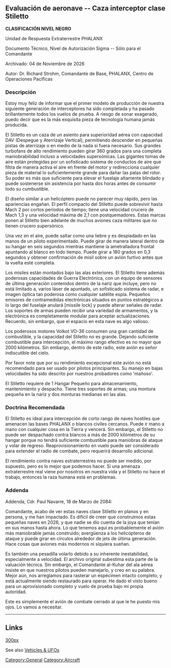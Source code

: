 ## Evaluación de aeronave -- Caza interceptor clase Stiletto

**CLASIFICACIÓN NIVEL NEGRO**

Unidad de Respuesta Extraterrestre PHALANX

Documento Técnico, Nivel de Autorización Sigma -- Sólo para el
Comandante

Archivado: 04 de Noviembre de 2026

Autor: Dr. Richard Strohm, Comandante de Base, PHALANX, Centro de
Operaciones Pacíficas

### Descripción

Estoy muy feliz de informar que el primer modelo de producción de
nuestra siguiente generación de interceptores ha sido completada y ha
pasado brillantemente todos los vuelos de prueba. A riesgo de sonar
exagerado, puedo decir que es la más exquisita pieza de tecnología
humana jamás producida.

El Stiletto es un caza de un asiento para superioridad aérea con
capacidad DAV (Despegue y Aterrizaje Vertical), permitiendo descender en
pequeñas pistas de aterrizaje o en medio de la nada si fuera necesario.
Sus grandes turbofans de alto rendimiento pueden girar 360 grados para
una completa maniobrabilidad incluso a velocidades supersónicas. Las
gigantes tomas de aire están protegidas por un sofisticado sistema de
conductos de aire que filtra de manera activa el aire en frente del
motor y redirecciona cualquier pieza de material lo suficientemente
grande para dañar las palas del rotor. Su poder es más que suficiente
para elevar el fuselaje altamente blindado y puede sostenerse sin
asistencia por hasta dos horas antes de consumir todo su cumbustible.

El diseño similar a un helicóptero puede no parecer muy rápido, pero las
apariencias engañan. El perfil compacto del Stiletto puede sobrevivir
hasta Mach 2 por cortos períodos de tiempo; tiene una velocidad crucero
de Mach 1,3 y una velocidad máxima de 2,1 con postquemadores. Estas
marcas ponen al Stiletto bien adelante de muchos aviones caza militares
que no tienen crucero supersónico.

Una vez en el aire, puede saltar como una liebre y es despiadado en las
manos de un piloto experimentado. Puede girar de manera lateral dentro
de su hangar en seis segundos mientras mantiene la ametralladora frontal
apuntando al blanco en todo tiempo. Puede girar a 180 grados en 0,3
segundos y obtener confirmación de misil sobre un avión furtivo antes
que la vuelta esté completa.

Los misiles están montados bajo las alas exteriores. El Stiletto tiene
además poderosas capacidades de Guerra Electrónica, con un equipo de
sensores de última generación contenidos dentro de la nariz que incluye,
pero no está limitado a, varios láser de apuntado, un sofisticado
sistema de radar, e imagen óptica tan poderosa como cualquier satélite
espía. Pequeños emisores de contramedidas electrónicas situados en
puntos estratégicos a lo largo del fuselaje anulará \[missile lock\] y
puede alterar señales de radar. Los soportes de armas pueden recibir una
variedad de armamentos, y la electrónica es completamente modular para
aceptar actualizaciones. Recuerdo, sin embargo, que el espacio en esta
nave es algo valioso.

Los poderosos motores Volkot VO-36 consumen una gran cantidad de
combustible, y la capacidad del Stiletto no es grande. Dejando
suficiente combustible para intercepción, el máximo rango efectivo es no
mayor que 2000 kilómetros. Sin embargo, dentro de este radio, este avión
es señor indiscutible del cielo.

Por favor note que por su rendimiento excepcional este avión no está
recomendado para ser usado por pilotos principiantes. Su manejo en bajas
velocidades ha sido descrito por nuestros probadores como 'mañoso'.

El Stiletto requiere de 1 Hangar Pequeño para almacenamiento,
mantenimiento y despacho. Tiene tres soportes de armas; una montura
pequeña en la nariz y dos monturas medianas en las alas.

### Doctrina Recomendada

El Stiletto es ideal para intercepción de corto rango de naves hostiles
que amenacen las bases PHALANX o blancos civiles cercanos. Puede ir mano
a mano con cualquier cosa en la Tierra y vencerá. Sin embargo, el
Stiletto no puede ser despachado contra blancos a más de 2000 kilómetros
de su hangar porque no tendrá suficiente combustible para maniobras de
ataque y volar de regreso. Reaprovisionamiento en vuelo puede ser
considerado para extender el radio de combate, pero requerirá desarrollo
adicional.

El rendimiento contra naves estraterrestres no puede ser medido, por
supuesto, pero es lo mejor que podemos hacer. Si una amenaza
extraterrestre real viene por nosotros en nuestra vida y el Stiletto no
hace el trabajo, entonces la raza humana está en problemas.

### Addenda

Addenda, Cdr. Paul Navarre, 18 de Marzo de 2084:

Comandante, acabo de ver estas naves clase Stiletto en planos y en
persona, y me han impactado. Es difícil de creer que construimos estas
pequeñas naves en 2026, y que nadie se dio cuenta de la joya que tenían
en sus manos hasta ahora. Lo que tenemos aquí es probablemente el avión
más maniobrable jamás construido; avergüenza a los helicópteros de
ataque y puede girar en círculos alrededor de jets de última generación.
Hace cosas que aviones más modernos ni siquiera sueñan.

Es también una pesadilla volarlo debido a su inherente inestabilidad,
especialmente a velocidad. El archivo original subestima esta parte de
la valuación técnica. Sin embargo, el Comandante al-Kuhar del ala aérea
insiste en que nuestros pilotos pueden manejarlo, y creo en su palabra.
Mejor aún, nos arreglamos para rasterar un espécimen intacto completo, y
está actualmente siendo restaurado para operar. He dado el visto bueno
para un aprovisionado completo y vuelo de prueba bajo mi propia
autoridad.

Este es simplemente el avión de combate cerrado al que le he puesto mis
ojos. Lo vamos a necesitar.

------------------------------------------------------------------------

## Links

[300px](image:Inter_stiletto.jpg "wikilink")

See also [Vehicles & UFOs](Vehicles_&_UFOs "wikilink")

[Category:General](Category:General "wikilink")
[Category:Aircraft](Category:Aircraft "wikilink")